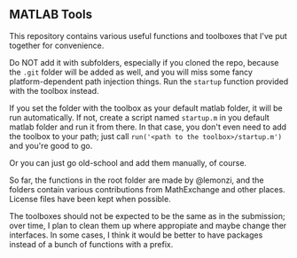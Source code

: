MATLAB Tools
------------

This repository contains various useful functions and toolboxes that I've put together for convenience.

Do NOT add it with subfolders, especially if you cloned the repo, because the `.git` folder will be added as well, and you will miss some fancy platform-dependent path injection things. Run the `startup` function provided with the toolbox instead.

If you set the folder with the toolbox as your default matlab folder, it will be run automatically. If not, create a script named `startup.m` in you default matlab folder and run it from there. In that case, you don't even need to add the toolbox to your path; just call `run('<path to the toolbox>/startup.m')` and you're good to go.

Or you can just go old-school and add them manually, of course.

So far, the functions in the root folder are made by @lemonzi, and the folders contain various contributions from MathExchange and other places. License files have been kept when possible.

The toolboxes should not be expected to be the same as in the submission; over time, I plan to clean them up where appropiate and maybe change ther interfaces. In some cases, I think it would be better to have packages instead of a bunch of functions with a prefix.
